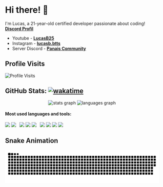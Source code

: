 # Hi there! 👋

I'm Lucas, a 21-year-old certified developer passionate about coding! **[Discord Profil](https://discord.com/users/633779863840489484)**

  * Youtube - **[LucasB25](https://www.youtube.com/channel/UCOSm3qOwmnG7XaUfxWS0nuA)**
  * Instagram - **[lucasb.btts](https://www.instagram.com/lucas.btts)**
  * Server Discord - **[Panais Community](https://discord.gg/5cyQ378ffG)**
    
## Profile Visits
![Profile Visits](https://komarev.com/ghpvc/?username=lucasb25&color=blueviolet)

## GitHub Stats: [![wakatime](https://wakatime.com/badge/user/ab392564-41eb-46e2-b42a-215b59a0bfe4.svg)](https://wakatime.com/@ab392564-41eb-46e2-b42a-215b59a0bfe4)
<div align="center">
  <img src="https://github-readme-stats.vercel.app/api?username=lucasb25&hide_title=false&hide_rank=false&show_icons=true&include_all_commits=true&count_private=true&disable_animations=false&theme=dracula&locale=en&hide_border=false" height="150" alt="stats graph"  />
  <img src="https://github-readme-stats.vercel.app/api/top-langs?username=lucasb25&locale=en&hide_title=false&layout=compact&card_width=320&langs_count=5&theme=dracula&hide_border=false" height="150" alt="languages graph"  />
</div>

#### Most used languages and tools:
<p> <!-- +mariadb -->
    <code><a href="https://code.visualstudio.com/"><img height="22" src="https://skillicons.dev/icons?i=vscode"></a></code>
    <code><a href="https://www.debian.org/index.fr.html"><img height="22" src="https://skillicons.dev/icons?i=debian"></a></code>
    &ensp;<code><a href="https://git-scm.com/"><img height="22" src="https://skillicons.dev/icons?i=git"></a></code>
    <code><a href="https://javascript.com/"><img height="22" src="https://skillicons.dev/icons?i=js"></a></code>
    <code><a href="https://nodejs.org/"><img height="22" src="https://skillicons.dev/icons?i=nodejs"></a></code>
    &ensp;<code><a href="https://www.typescriptlang.org/"><img height="22" src="https://skillicons.dev/icons?i=ts"></a></code>
    <code><a href="https://html.spec.whatwg.org/"><img height="22" src="https://skillicons.dev/icons?i=html"></a></code>
    <code><a href="https://www.w3.org/TR/CSS/#css"><img height="22" src="https://skillicons.dev/icons?i=css"></a></code>
    <code><a href="https://react.dev/"><img height="22" src="https://skillicons.dev/icons?i=react"></a></code>
</p>

## Snake Animation
<img src="https://raw.githubusercontent.com/lucasb25/lucasb25/output/snake.svg" alt="Snake animation" />
